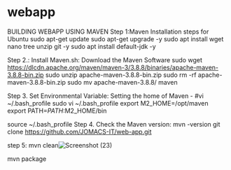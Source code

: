 # webapp
BUILDING WEBAPP USING MAVEN
Step 1:Maven Installation steps for Ubuntu
sudo apt-get update
sudo apt-get upgrade -y
sudo apt install wget nano tree unzip git -y
sudo apt install default-jdk -y

Step 2.: Install Maven.sh: Download the Maven Software
sudo wget https://dlcdn.apache.org/maven/maven-3/3.8.8/binaries/apache-maven-3.8.8-bin.zip
sudo unzip apache-maven-3.8.8-bin.zip 
sudo rm -rf apache-maven-3.8.8-bin.zip
sudo mv apache-maven-3.8.8/ maven

Step 3. Set Environmental Variable: Setting the home of Maven  -
#vi ~/.bash_profile
sudo vi ~/.bash_profile
export M2_HOME=/opt/maven
export PATH=$PATH:$M2_HOME/bin

source ~/.bash_profile
Step 4. Check the Maven version:
mvn -version
git clone https://github.com/JOMACS-IT/web-app.git


step 5:
mvn clean![Screenshot (23)](https://github.com/user-attachments/assets/657cf971-9724-48fd-9ef5-6acc1e79d921)

mvn package



